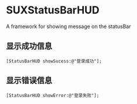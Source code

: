 # SUXStatusBarHUD
A framework for showing message  on the statusBar
## 显示成功信息
```objc
[StatusBarHUD showSucess:@"登录成功"];
```

## 显示错误信息
```objc
[StatusBarHUD showError:@"登录失败"];
```
